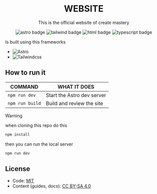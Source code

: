<div align=center>

# WEBSITE

This is the official website of create mastery

![astro badge](https://img.shields.io/badge/Astro-0C1222?style=for-the-badge&logo=astro&logoColor=FDFDFE)
![tailwind badge](https://img.shields.io/badge/Tailwind_CSS-38B2AC?style=for-the-badge&logo=tailwind-css&logoColor=white)
![html badge](https://img.shields.io/badge/HTML5-E34F26?style=for-the-badge&logo=html5&logoColor=white)
![typescript badge](https://img.shields.io/badge/TypeScript-007ACC?style=for-the-badge&logo=typescript&logoColor=white)

</div>

Is built using this frameworks

- ![Astro](https://astro.build/)
- ![Tailwindcss](https://tailwindcss.com)

## How to run it

| COMMAND         | WHAT IT DOES               |
| --------------- | -------------------------- |
| `npm run dev`   | Start the Astro dev server |
| `npm run build` | Build and review the site  |

> [!WARNING]
> when cloning this repo do this
> ```bash
> npm install
> ```
> then you can run the local server
> ```bash
> npm run dev
> ```

## License

- Code: [MIT](./LICENSE)  
- Content (guides, docs): [CC BY-SA 4.0](https://creativecommons.org/licenses/by-sa/4.0/)
